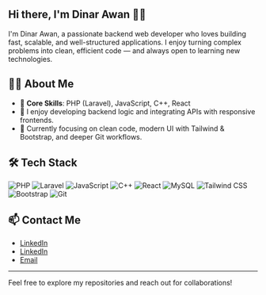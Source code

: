## Hi there, I'm Dinar Awan 👋👋

I'm Dinar Awan, a passionate backend web developer who loves building fast, scalable, and well-structured applications. I enjoy turning complex problems into clean, efficient code — and always open to learning new technologies.

## 🧑‍💻 About Me

- 🔧 **Core Skills**: PHP (Laravel), JavaScript, C++, React
- 🌱 I enjoy developing backend logic and integrating APIs with responsive frontends.
- 🚀 Currently focusing on clean code, modern UI with Tailwind & Bootstrap, and deeper Git workflows.

## 🛠 Tech Stack

![PHP](https://img.shields.io/badge/PHP-777BB4?style=flat&logo=php&logoColor=white)
![Laravel](https://img.shields.io/badge/Laravel-FF2D20?style=flat&logo=laravel&logoColor=white)
![JavaScript](https://img.shields.io/badge/JavaScript-F7DF1E?style=flat&logo=javascript&logoColor=black)
![C++](https://img.shields.io/badge/C++-00599C?style=flat&logo=c%2b%2b&logoColor=white)
![React](https://img.shields.io/badge/React-61DAFB?style=flat&logo=react&logoColor=black)
![MySQL](https://img.shields.io/badge/MySQL-4479A1?style=flat&logo=mysql&logoColor=white)
![Tailwind CSS](https://img.shields.io/badge/Tailwind_CSS-06B6D4?style=flat&logo=tailwind-css&logoColor=white)
![Bootstrap](https://img.shields.io/badge/Bootstrap-7952B3?style=flat&logo=bootstrap&logoColor=white)
![Git](https://img.shields.io/badge/Git-F05032?style=flat&logo=git&logoColor=white)

## 📫 Contact Me
- [LinkedIn](https://www.instagram.com/code_awan?igsh=MTd6N29vb2VucHdvNA==) 
- [LinkedIn](https://linkedin.com/in/dinar-soniawan-720625306) 
- [Email](mailto:masawanex@gmail.com) 

---

Feel free to explore my repositories and reach out for collaborations!
